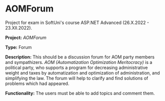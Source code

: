 # AOMForum
Project for exam in SoftUni's course ASP.NET Advanced (26.X.2022 - 23.XII.2022).

**Project:** *AOMForum*

**Type:** Forum

**Description:** This should be a discussion forum for AOM party members and sympathizers. *AOM (Automatization Optimization Meritocracy)* is a political party, who supports a program for decreasing administrative weight and taxes by automatization and optimization of administration, and simplifying the law. The forum will help to clarify and find solutions of problems which had appeared.

**Functionality:** The users must be able to add topics and comment them.
